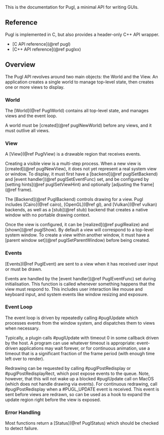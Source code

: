 This is the documentation for Pugl, a minimal API for writing GUIs.

## Reference

Pugl is implemented in C, but also provides a header-only C++ API wrapper.

 * [C API reference](@ref pugl)
 * [C++ API reference](@ref puglxx)

## Overview

The Pugl API revolves around two main objects: the World and the View.
An application creates a single world to manage top-level state,
then creates one or more views to display.

### World

The [World](@ref PuglWorld) contains all top-level state,
and manages views and the event loop.

A world must be [created](@ref puglNewWorld) before any views,
and it must outlive all views.

### View

A [View](@ref PuglView) is a drawable region that receives events.

Creating a visible view is a multi-step process.
When a new view is [created](@ref puglNewView),
it does not yet represent a real system view or window.
To display, it must first have a [backend](@ref puglSetBackend)
and [event handler](@ref puglSetEventFunc) set,
and be configured by [setting hints](@ref puglSetViewHint)
and optionally [adjusting the frame](@ref frame).

The [Backend](@ref PuglBackend) controls drawing for a view.
Pugl includes [Cairo](@ref cairo), [OpenGL](@ref gl), and [Vulkan](@ref vulkan) backends,
as well as a [stub](@ref stub) backend that creates a native window with no portable drawing context.

Once the view is configured,
it can be [realized](@ref puglRealize) and [shown](@ref puglShow).
By default a view will correspond to a top-level system window.
To create a view within another window,
it must have a [parent window set](@ref puglSetParentWindow) before being created.

### Events

[Events](@ref PuglEvent) are sent to a view when it has received user input or must be drawn.

Events are handled by the [event handler](@ref PuglEventFunc) set during initialisation.
This function is called whenever something happens that the view must respond to.
This includes user interaction like mouse and keyboard input,
and system events like window resizing and exposure.

### Event Loop

The event loop is driven by repeatedly calling #puglUpdate which processes events from the window system,
and dispatches them to views when necessary.

Typically, a plugin calls #puglUpdate with timeout 0 in some callback driven by the host.
A program can use whatever timeout is appropriate:
event-driven applications may wait forever,
or for continuous animation,
use a timeout that is a significant fraction of the frame period
(with enough time left over to render).

Redrawing can be requested by calling #puglPostRedisplay or #puglPostRedisplayRect,
which post expose events to the queue.
Note, however, that this will not wake up a blocked #puglUpdate call on MacOS
(which does not handle drawing via events).
For continuous redrawing, call #puglPostRedisplay when a #PUGL_UPDATE event is received.
This event is sent before views are redrawn,
so can be used as a hook to expand the update region right before the view is exposed.

### Error Handling

Most functions return a [Status](@ref PuglStatus) which should be checked to detect failure.
